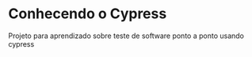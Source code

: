 # Conhecendo o Cypress

Projeto para aprendizado sobre teste de software ponto a ponto usando cypress
